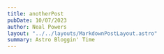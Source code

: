```yaml
---
title: anotherPost
pubDate: 10/07/2023
author: Neal Powers
layout: "../../layouts/MarkdownPostLayout.astro"
summary: Astro Bloggin' Time
---
```

